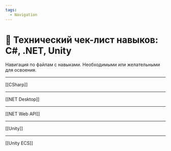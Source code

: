 ```yaml
---
tags:
  - Navigation
---
```

# 🧭 Технический чек-лист навыков: C#, .NET, Unity  
Навигация по файлам с навыками. Необходимыми или желательными для освоения.

---

[[CSharp]]

---

[[NET Desktop]]

---

[[NET Web API]]

---

[[Unity]]

---
[[Unity ECS]]